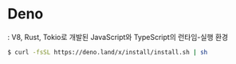 # Deno  
: V8, Rust, Tokio로 개발된 JavaScript와 TypeScript의 런타임-실행 환경      


```bash
$ curl -fsSL https://deno.land/x/install/install.sh | sh
```

